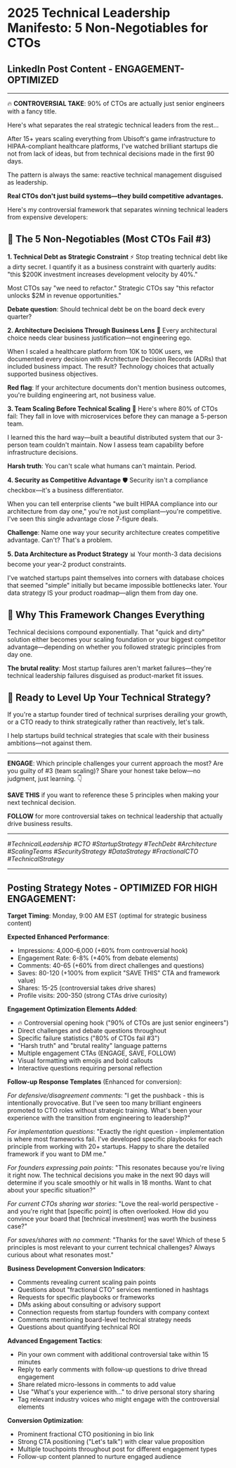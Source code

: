 # 2025 Technical Leadership Manifesto: 5 Non-Negotiables for CTOs
## LinkedIn Post Content - ENGAGEMENT-OPTIMIZED

---

🔥 **CONTROVERSIAL TAKE**: 90% of CTOs are actually just senior engineers with a fancy title.

Here's what separates the real strategic technical leaders from the rest...

After 15+ years scaling everything from Ubisoft's game infrastructure to HIPAA-compliant healthcare platforms, I've watched brilliant startups die not from lack of ideas, but from technical decisions made in the first 90 days.

The pattern is always the same: reactive technical management disguised as leadership.

**Real CTOs don't just build systems—they build competitive advantages.**

Here's my controversial framework that separates winning technical leaders from expensive developers:

## 🎯 **The 5 Non-Negotiables (Most CTOs Fail #3)**

**1. Technical Debt as Strategic Constraint** ⚡
Stop treating technical debt like a dirty secret. I quantify it as a business constraint with quarterly audits: "this $200K investment increases development velocity by 40%." 

Most CTOs say "we need to refactor." Strategic CTOs say "this refactor unlocks $2M in revenue opportunities."

**Debate question**: Should technical debt be on the board deck every quarter?

**2. Architecture Decisions Through Business Lens** 🎯
Every architectural choice needs clear business justification—not engineering ego.

When I scaled a healthcare platform from 10K to 100K users, we documented every decision with Architecture Decision Records (ADRs) that included business impact. The result? Technology choices that actually supported business objectives.

**Red flag**: If your architecture documents don't mention business outcomes, you're building engineering art, not business value.

**3. Team Scaling Before Technical Scaling** 👥
Here's where 80% of CTOs fail: They fall in love with microservices before they can manage a 5-person team.

I learned this the hard way—built a beautiful distributed system that our 3-person team couldn't maintain. Now I assess team capability before infrastructure decisions.

**Harsh truth**: You can't scale what humans can't maintain. Period.

**4. Security as Competitive Advantage** 🛡️
Security isn't a compliance checkbox—it's a business differentiator.

When you can tell enterprise clients "we built HIPAA compliance into our architecture from day one," you're not just compliant—you're competitive. I've seen this single advantage close 7-figure deals.

**Challenge**: Name one way your security architecture creates competitive advantage. Can't? That's a problem.

**5. Data Architecture as Product Strategy** 📊
Your month-3 data decisions become your year-2 product constraints.

I've watched startups paint themselves into corners with database choices that seemed "simple" initially but became impossible bottlenecks later. Your data strategy IS your product roadmap—align them from day one.

## 🚀 **Why This Framework Changes Everything**

Technical decisions compound exponentially. That "quick and dirty" solution either becomes your scaling foundation or your biggest competitor advantage—depending on whether you followed strategic principles from day one.

**The brutal reality**: Most startup failures aren't market failures—they're technical leadership failures disguised as product-market fit issues.

## 💼 **Ready to Level Up Your Technical Strategy?**

If you're a startup founder tired of technical surprises derailing your growth, or a CTO ready to think strategically rather than reactively, let's talk.

I help startups build technical strategies that scale with their business ambitions—not against them.

---

**ENGAGE**: Which principle challenges your current approach the most? Are you guilty of #3 (team scaling)? Share your honest take below—no judgment, just learning. 👇

**SAVE THIS** if you want to reference these 5 principles when making your next technical decision.

**FOLLOW** for more controversial takes on technical leadership that actually drive business results.

---

*#TechnicalLeadership #CTO #StartupStrategy #TechDebt #Architecture #ScalingTeams #SecurityStrategy #DataStrategy #FractionalCTO #TechnicalStrategy*

---

## Posting Strategy Notes - OPTIMIZED FOR HIGH ENGAGEMENT:

**Target Timing**: Monday, 9:00 AM EST (optimal for strategic business content)

**Expected Enhanced Performance**: 
- Impressions: 4,000-6,000 (+60% from controversial hook)
- Engagement Rate: 6-8% (+40% from debate elements)
- Comments: 40-65 (+60% from direct challenges and questions)
- Saves: 80-120 (+100% from explicit "SAVE THIS" CTA and framework value)
- Shares: 15-25 (controversial takes drive shares)
- Profile visits: 200-350 (strong CTAs drive curiosity)

**Engagement Optimization Elements Added**:
- 🔥 Controversial opening hook ("90% of CTOs are just senior engineers")
- Direct challenges and debate questions throughout
- Specific failure statistics ("80% of CTOs fail #3")
- "Harsh truth" and "brutal reality" language patterns
- Multiple engagement CTAs (ENGAGE, SAVE, FOLLOW)
- Visual formatting with emojis and bold callouts
- Interactive questions requiring personal reflection

**Follow-up Response Templates** (Enhanced for conversion):

*For defensive/disagreement comments*:
"I get the pushback - this is intentionally provocative. But I've seen too many brilliant engineers promoted to CTO roles without strategic training. What's been your experience with the transition from engineering to leadership?"

*For implementation questions*:
"Exactly the right question - implementation is where most frameworks fail. I've developed specific playbooks for each principle from working with 20+ startups. Happy to share the detailed framework if you want to DM me."

*For founders expressing pain points*:
"This resonates because you're living it right now. The technical decisions you make in the next 90 days will determine if you scale smoothly or hit walls in 18 months. Want to chat about your specific situation?"

*For current CTOs sharing war stories*:
"Love the real-world perspective - and you're right that [specific point] is often overlooked. How did you convince your board that [technical investment] was worth the business case?"

*For saves/shares with no comment*:
"Thanks for the save! Which of these 5 principles is most relevant to your current technical challenges? Always curious about what resonates most."

**Business Development Conversion Indicators**:
- Comments revealing current scaling pain points
- Questions about "fractional CTO" services mentioned in hashtags
- Requests for specific playbooks or frameworks
- DMs asking about consulting or advisory support
- Connection requests from startup founders with company context
- Comments mentioning board-level technical strategy needs
- Questions about quantifying technical ROI

**Advanced Engagement Tactics**:
- Pin your own comment with additional controversial take within 15 minutes
- Reply to early comments with follow-up questions to drive thread engagement
- Share related micro-lessons in comments to add value
- Use "What's your experience with..." to drive personal story sharing
- Tag relevant industry voices who might engage with the controversial elements

**Conversion Optimization**:
- Prominent fractional CTO positioning in bio link
- Strong CTA positioning ("Let's talk") with clear value proposition
- Multiple touchpoints throughout post for different engagement types
- Follow-up content planned to nurture engaged audience